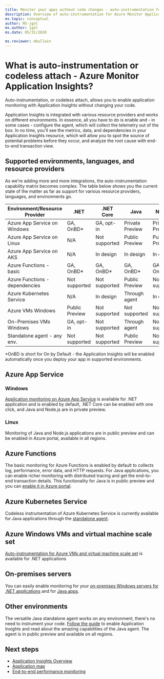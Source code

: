 ```yaml
---
title: Monitor your apps without code changes - auto-instrumentation for Azure Monitor Application Insights | Microsoft Docs
description: Overview of auto-instrumentation for Azure Monitor Application Insights - codeless application performance management
ms.topic: conceptual
author: MS-jgol
ms.author: jgol
ms.date: 05/31/2020

ms.reviewer: mbullwin
---
```


# What is auto-instrumentation or codeless attach - Azure Monitor Application Insights?

Auto-instrumentation, or codeless attach, allows you to enable application monitoring with Application Insights without changing your code.  

Application Insights is integrated with various resource providers and works on different environments. In essence, all you have to do is enable and - in some cases - configure the agent, which will collect the telemetry out of the box. In no time, you'll see the metrics, data, and dependencies in your Application Insights resource, which will allow you to spot the source of potential problems before they occur, and analyze the root cause with end-to-end transaction view.

## Supported environments, languages, and resource providers

As we're adding more and more integrations, the auto-instrumentation capability matrix becomes complex. The table below shows you the current state of the matter as far as support for various resource providers, languages, and environments go.

|Environment/Resource Provider | .NET            | .NET Core       | Java            | Node.js         |
|------------------------------|-----------------|-----------------|-----------------|-----------------|
|Azure App Service on Windows  | GA, OnBD*       | GA, opt-in      | Private Preview | Private Preview |
|Azure App Service on Linux    | N/A             | Not supported   | Public Preview  | Public Preview  |
|Azure App Service on AKS      | N/A             | In design       | In design       | In design       |
|Azure Functions - basic       | GA, OnBD*       | GA, OnBD*       | GA, OnBD*       | GA, OnBD*       |
|Azure Functions - dependencies| Not supported   | Not supported   | Public Preview  | Not supported   |
|Azure Kubernetes Service      | N/A             | In design       | Through agent   | In design       |
|Azure VMs Windows             | Public Preview  | Not supported   | Not supported   | Not supported   |
|On-Premises VMs Windows       | GA, opt-in      | Not supported   | Through agent   | Not supported   |
|Standalone agent - any env.   | Not supported   | Not supported   | Public Preview  | Not supported   |

*OnBD is short for On by Default - the Application Insights will be enabled automatically once you deploy your app in supported environments. 

## Azure App Service

### Windows

[Application monitoring on Azure App Service](https://docs.microsoft.com/azure/azure-monitor/app/azure-web-apps?tabs=net) is available for .NET application and is enabled by default, .NET Core can be enabled with one click, and Java and Node.js are in private preview.

### Linux 

Monitoring of Java and Node.js applications are in public preview and can be enabled in Azure portal, available in all regions.

## Azure Functions

The basic monitoring for Azure Functions is enabled by default to collects log, performance, error data, and HTTP requests. For Java applications, you can enable richer monitoring with distributed tracing and get the end-to-end transaction details. This functionality for Java is in public preview and you can [enable it in Azure portal](https://docs.microsoft.com/azure/azure-monitor/app/monitor-functions).

## Azure Kubernetes Service

Codeless instrumentation of Azure Kubernetes Service is currently available for Java applications through the [standalone agent](https://docs.microsoft.com/azure/azure-monitor/app/java-in-process-agent). 

## Azure Windows VMs and virtual machine scale set

[Auto-instrumentation for Azure VMs and virtual machine scale set](https://docs.microsoft.com/azure/azure-monitor/app/azure-vm-vmss-apps) is available for .NET applications 

## On-premises servers
You can easily enable monitoring for your [on-premises Windows servers for .NET applications](https://docs.microsoft.com/azure/azure-monitor/app/status-monitor-v2-overview) and for [Java apps](https://docs.microsoft.com/azure/azure-monitor/app/java-in-process-agent).

## Other environments
The versatile Java standalone agent works on any environment, there's no need to instrument your code. [Follow the guide](https://docs.microsoft.com/azure/azure-monitor/app/java-in-process-agent) to enable Application Insights and read about the amazing capabilities of the Java agent. The agent is in public preview and available on all regions. 

## Next steps

* [Application Insights Overview](https://docs.microsoft.com/azure/azure-monitor/app/app-insights-overview)
* [Application map](./../../azure-monitor/app/app-map.md)
* [End-to-end performance monitoring](./../../azure-monitor/learn/tutorial-performance.md)
